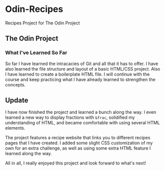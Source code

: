 # Odin-Recipes

Recipes Project for The Odin Project

## The Odin Project

### What I've Learned So Far

So far I have learned the intracacies of Git and all that it has to offer. I have also learned the file structure and layout of a basic HTML/CSS project. Also I have learned to create a boilerplate HTML file. I will continue with the course and keep practicing what I have already learned to strengthen the concepts.

## Update

I have now finished the project and learned a bunch along the way. I even learned a new way to display fractions with `&frac`, solidified my understanding of HTML, and became comfortable with using several HTML elements.

The project features a recipe website that links you to different recipes pages that I have created. I added some slight CSS customization of my own for an extra challenge, as well as using some extra HTML feature I learned along the way.

All in all, I really enjoyed this project and look forward to what's next!
